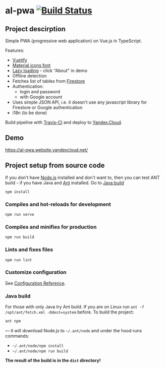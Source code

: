 # al-pwa [![Build Status](https://travis-ci.org/denis-kalinin/al-pwa.svg?branch=master)](https://travis-ci.org/denis-kalinin/al-pwa)

## Project descirption
Simple PWA (progressive web application) on Vue.js in TypeScript.

Features:
- [Vuetify](https://vuetifyjs.com/)
- [Material icons font](https://material.io/resources/icons/)
- [Lazy loading](https://router.vuejs.org/guide/advanced/lazy-loading.html) - click "About" in demo
- Offline detection
- Fetches list of tables from [Firestore](https://firebase.google.com/docs/firestore/)
- Authentication:
  - login and password
  - with Google account
- Uses simple JSON API, i.e. it doesn't use any javascript library for Firestore or Google authentication
- i18n (to be done)


Build pipeline with [Travis-CI](.travis.yml) and deploy to [Yandex.Cloud](https://al-pwa.website.yandexcloud.net/).

## Demo
https://al-pwa.website.yandexcloud.net/


## Project setup from source code
If you don't have [Node.js](https://nodejs.org/) installed and don't want to, then you can test ANT build - if you have Java and [Ant](https://ant.apache.org/) installed. Go to [Java build](#java-build)
```
npm install
```

### Compiles and hot-reloads for development
```
npm run serve
```

### Compiles and minifies for production
```
npm run build
```

### Lints and fixes files
```
npm run lint
```

### Customize configuration
See [Configuration Reference](https://cli.vuejs.org/config/).

### Java build
For those with only Java try Ant build. If you are on Linux run
`ant -f /opt/ant/fetch.xml -Ddest=system` before.
To build the project:
```bash
ant npm
```
&mdash; it will download Node.js to `~/.ant/node` and under the hood runs commands:
- `~/.ant/node/npm install`
- `~/.ant/node/npm run build`

__The result of the build is in the `dist` directory!__


[How to write a Vuejs app in Typescript]:https://blog.logrocket.com/how-to-write-a-vue-js-app-completely-in-typescript/